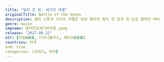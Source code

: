 ```yaml
---
title: "빌리 진 킹: 세기의 대결"
originalTitle: Battle of the Sexes
description: 엠마 스톤과 스티브 카렐은 여성 챔피언 빌리 진 킹과 전 남성 챔피언 바비 릭스의 1973년 테니스 경기를 다룬 이 짜릿한 실화 기반 영화에서 최고의 연기를 선보인다.
genre: movie
imgname: 빌리진킹세기의대결.jpeg
release: "2017.09.22"
ott: [티빙&유료, 디즈니플러스, 웨이브&유료]
countries: 미국
end: true
categories: [코미디, 역사]
---
```

